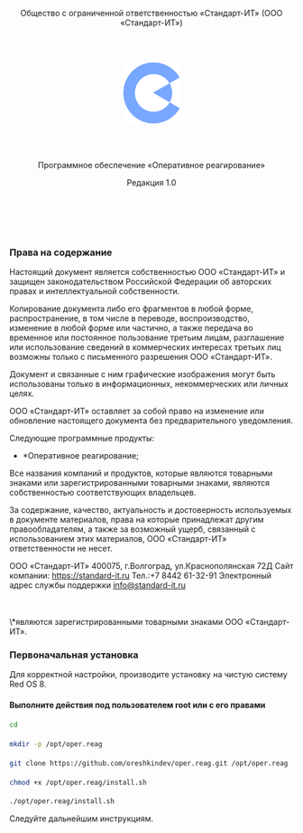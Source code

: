 <p align="center">
  Общество с ограниченной ответственностью «Стандарт-ИТ» (ООО «Стандарт-ИТ»)
</p>

<br />
<br />
<p align="center">
  <img width="100" src="./favicon.svg" alt="«Оперативное реагирование»">
</p>

<br />
<br />
<p align="center">
  Программное обеспечение «Оперативное реагирование»
</p>

<p align="center">
  Редакция 1.0
</p>

<br />
<br />
<br />
<br />

### Права на содержание

Настоящий документ является собственностью ООО «Стандарт-ИТ» и защищен законодательством Российской Федерации об авторских правах и интеллектуальной собственности.

Копирование документа либо его фрагментов в любой форме, распространение, в том числе в переводе, воспроизводство, изменение в любой форме или частично, а также передача во временное или постоянное пользование третьим лицам, разглашение или использование сведений в коммерческих интересах третьих лиц возможны только с письменного разрешения ООО «Стандарт-ИТ».

Документ и связанные с ним графические изображения могут быть использованы только в информационных, некоммерческих или личных целях.

ООО «Стандарт-ИТ» оставляет за собой право на изменение или обновление настоящего документа без предварительного уведомления.

Следующие программные продукты:

- \*Оперативное реагирование;

Все названия компаний и продуктов, которые являются товарными знаками или зарегистрированными товарными знаками, являются собственностью соответствующих владельцев.

За содержание, качество, актуальность и достоверность используемых в документе материалов, права на которые принадлежат другим правообладателям, а также за возможный ущерб, связанный с использованием этих материалов, ООО «Стандарт-ИТ» ответственности не несет.

ООО «Стандарт-ИТ»
400075, г.Волгоград, ул.Краснополянская 72Д
Сайт компании: https://standard-it.ru
Тел.:+7 8442 61-32-91
Электронный адрес службы поддержки info@standard-it.ru

<br />
<br />
\*являются зарегистрированными товарными знаками ООО «Стандарт-ИТ».

### Первоначальная установка

Для корректной настройки, производите установку на чистую систему Red OS 8.

#### Выполните действия под пользователем root или с его правами

```bash
cd

mkdir -p /opt/oper.reag

git clone https://github.com/oreshkindev/oper.reag.git /opt/oper.reag

chmod +x /opt/oper.reag/install.sh

./opt/oper.reag/install.sh
```

Следуйте дальнейшим инструкциям.
